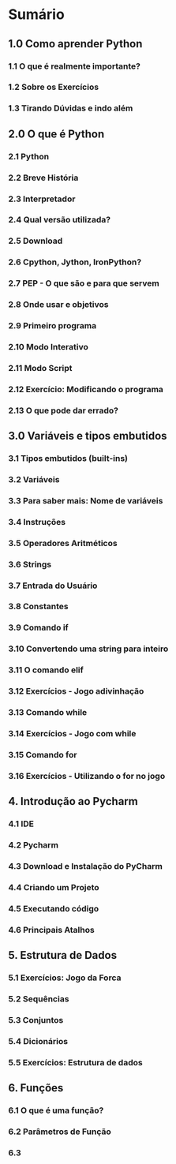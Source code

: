 # Sumário
## **1.0 Como aprender Python**
### 1.1 O que é realmente importante?
### 1.2 Sobre os Exercícios
### 1.3 Tirando Dúvidas e indo além
## **2.0 O que é Python**
### 2.1 Python
### 2.2 Breve História
### 2.3 Interpretador
### 2.4 Qual versão utilizada?
### 2.5 Download
### 2.6 Cpython, Jython, IronPython?
### 2.7 PEP - O que são e para que servem
### 2.8 Onde usar e objetivos
### 2.9 Primeiro programa
### 2.10 Modo Interativo 
### 2.11 Modo Script 
### 2.12 Exercício: Modificando o programa
### 2.13 O que pode dar errado?
## **3.0 Variáveis e tipos embutidos**
### 3.1 Tipos embutidos (built-ins)
### 3.2 Variáveis
### 3.3 Para saber mais: Nome de variáveis
### 3.4 Instruções
### 3.5 Operadores Aritméticos
### 3.6 Strings
### 3.7 Entrada do Usuário
### 3.8 Constantes
### 3.9 Comando if
### 3.10 Convertendo uma string para inteiro
### 3.11 O comando elif 
### 3.12 Exercícios - Jogo adivinhação
### 3.13 Comando while
### 3.14 Exercícios - Jogo com while
### 3.15 Comando for
### 3.16 Exercícios - Utilizando o for no jogo
## **4. Introdução ao Pycharm**
### 4.1 IDE
### 4.2 Pycharm
### 4.3 Download e Instalação do PyCharm
### 4.4 Criando um Projeto
### 4.5 Executando código
### 4.6 Principais Atalhos
## **5. Estrutura de Dados**
### 5.1 Exercícios: Jogo da Forca
### 5.2 Sequências
### 5.3 Conjuntos
### 5.4 Dicionários
### 5.5 Exercícios: Estrutura de dados
## **6. Funções**
### 6.1 O que é uma função?
### 6.2 Parâmetros de Função
### 6.3 